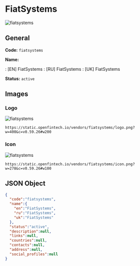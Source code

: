 
# FiatSystems 
![fiatsystems](https://static.openfintech.io/vendors/fiatsystems/logo.png?w=400&c=v0.59.26#w200)  

## General 
 
**Code:** `fiatsystems` 
 
**Name:** 
 
:	[EN] FiatSystems 
:	[RU] FiatSystems 
:	[UK] FiatSystems 
 
**Status:** `active` 
 

## Images 

### Logo 
 
![fiatsystems](https://static.openfintech.io/vendors/fiatsystems/logo.png?w=400&c=v0.59.26#w200)  

```
https://static.openfintech.io/vendors/fiatsystems/logo.png?w=400&c=v0.59.26#w200
```  

### Icon 
 
![fiatsystems](https://static.openfintech.io/vendors/fiatsystems/icon.png?w=278&c=v0.59.26#w100)  

```
https://static.openfintech.io/vendors/fiatsystems/icon.png?w=278&c=v0.59.26#w100
```  

## JSON Object 

```json
{
  "code":"fiatsystems",
  "name":{
    "en":"FiatSystems",
    "ru":"FiatSystems",
    "uk":"FiatSystems"
  },
  "status":"active",
  "description":null,
  "links":null,
  "countries":null,
  "contacts":null,
  "address":null,
  "social_profiles":null
}
```  
